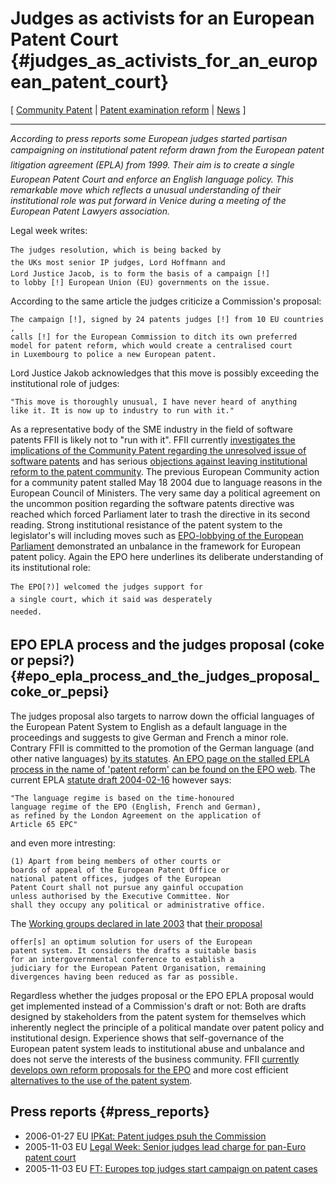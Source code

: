 # Judges as activists for an European Patent Court {#judges_as_activists_for_an_european_patent_court}

\[ [ Community Patent](ComPatEn "wikilink") \| [ Patent examination
reform](PatexamReformEn "wikilink") \| [ News](SwpatcninoEn "wikilink")
\]

------------------------------------------------------------------------

*According to press reports some European judges started partisan
campaigning on institutional patent reform drawn from the European
patent litigation agreement (EPLA) from 1999. Their aim is to create a
single European Patent Court and enforce an English language policy.
This remarkable move which reflects a unusual understanding of their
institutional role was put forward in Venice during a meeting of the
European Patent Lawyers association.*

Legal week writes:

`The judges resolution, which is being backed by`\
`the UKs most senior IP judges, Lord Hoffmann and `\
`Lord Justice Jacob, is to form the basis of a campaign [!] `\
`to lobby [!] European Union (EU) governments on the issue. `

According to the same article the judges criticize a Commission\'s
proposal:

`The campaign [!], signed by 24 patents judges [!] from 10 EU countries, `\
`calls [!] for the European Commission to ditch its own preferred `\
`model for patent reform, which would create a centralised court `\
`in Luxembourg to police a new European patent. `

Lord Justice Jakob acknowledges that this move is possibly exceeding the
institutional role of judges:

`"This move is thoroughly unusual, I have never heard of anything `\
`like it. It is now up to industry to run with it." `

As a representative body of the SME industry in the field of software
patents FFII is likely not to \"run with it\". FFII currently [
investigates the implications of the Community Patent regarding the
unresolved issue of software patents](ComPatEn "wikilink") and has
serious [ objections against leaving institutional reform to the patent
community](LtrVrijschriftComPat050915En "wikilink"). The previous
European Community action for a community patent stalled May 18 2004 due
to language reasons in the European Council of Ministers. The very same
day a political agreement on the uncommon position regarding the
software patents directive was reached which forced Parliament later to
trash the directive in its second reading. Strong institutional
resistance of the patent system to the legislator\'s will including
moves such as [ EPO-lobbying of the European
Parliament](EpEpoDay050330PressConfEn "wikilink") demonstrated an
unbalance in the framework for European patent policy. Again the EPO
here underlines its deliberate understanding of its institutional role:

`The EPO[?)] welcomed the judges support for `\
`a single court, which it said was desperately `\
`needed.`

## EPO EPLA process and the judges proposal (coke or pepsi?) {#epo_epla_process_and_the_judges_proposal_coke_or_pepsi}

The judges proposal also targets to narrow down the official languages
of the European Patent System to English as a default language in the
proceedings and suggests to give German and French a minor role.
Contrary FFII is committed to the promotion of the German language (and
other native languages) [by its
statutes](http://www.ffii.org/assoc/statut/index.en.html "wikilink").
[An EPO page on the stalled EPLA process in the name of \'patent
reform\' can be found on the EPO
web](http://patlaw-reform.european-patent-office.org/epla/ "wikilink").
The current EPLA [statute draft
2004-02-16](http://www.european-patent-office.org/epo/epla/pdf/statute_draft.pdf "wikilink")
however says:

`"The language regime is based on the time-honoured `\
`language regime of the EPO (English, French and German), `\
`as refined by the London Agreement on the application of`\
`Article 65 EPC"`

and even more intresting:

`(1) Apart from being members of other courts or`\
`boards of appeal of the European Patent Office or`\
`national patent offices, judges of the European`\
`Patent Court shall not pursue any gainful occupation`\
`unless authorised by the Executive Committee. Nor`\
`shall they occupy any political or administrative office.`

The [Working groups declared in late
2003](http://www.european-patent-office.org/epo/epla/pdf/declaration.pdf "wikilink")
that [their
proposal](http://www.european-patent-office.org/epo/epla/pdf/statute_draft.pdf "wikilink")

`offer[s] an optimum solution for users of the European `\
`patent system. It considers the drafts a suitable basis `\
`for an intergovernmental conference to establish a `\
`judiciary for the European Patent Organisation, remaining `\
`divergences having been reduced as far as possible.`

Regardless whether the judges proposal or the EPO EPLA proposal would
get implemented instead of a Commission\'s draft or not: Both are drafts
designed by stakeholders from the patent system for themselves which
inherently neglect the principle of a political mandate over patent
policy and institutional design. Experience shows that self-governance
of the European patent system leads to institutional abuse and unbalance
and does not serve the interests of the business community. FFII [
currently develops own reform proposals for the
EPO](PatexamReformEn "wikilink") and more cost efficient [ alternatives
to the use of the patent system](IndpropEn "wikilink").

## Press reports {#press_reports}

-   2006-01-27 EU [IPKat: Patent judges psuh the
    Commission](http://ipkitten.blogspot.com/2006/01/patent-judges-push-commission.html "wikilink")
-   2005-11-03 EU [Legal Week: Senior judges lead charge for pan-Euro
    patent
    court](http://www.legalweek.net/ViewItem.asp?id=26306 "wikilink")
-   2005-11-03 EU [FT: Europes top judges start campaign on patent
    cases](http://news.ft.com/cms/s/5508b5de-4cb3-11da-89df-0000779e2340.html "wikilink")
